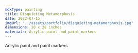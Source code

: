 ```yaml
---
mdxType: painting
title: Disquieting Metamorphosis
date: 2022-07-15
imgUrl: "../assets/portfolio/disquieting-metamorphosis.jpg"
dimensions: 20 x 28 inches
materials: Acrylic paint and paint markers
---
```


Acrylic paint and paint markers